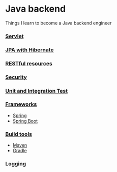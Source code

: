 # Java backend
Things I learn to become a Java backend engineer

### [Servlet](servlet.md)

### [JPA with Hibernate](hibernate.md)

### [RESTful resources](rest.md)

### [Security](security.md)

### [Unit and Integration Test](test.md)

### [Frameworks](https://en.wikipedia.org/wiki/Spring_Framework)
* [Spring](spring.md)
* [Spring Boot](spring_boot.md)

### [Build tools](https://en.wikipedia.org/wiki/Apache_Maven)
* [Maven](maven.md)
* [Gradle](gradle.md)

### Logging
